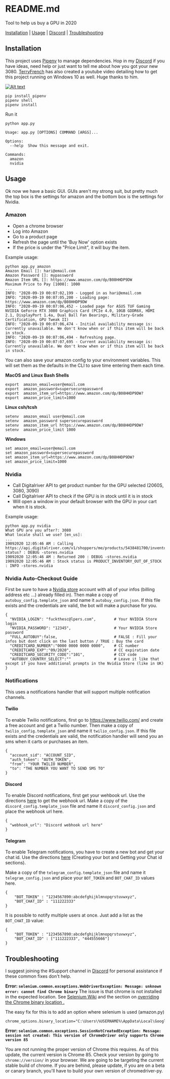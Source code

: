 # README.md

Tool to help us buy a GPU in 2020

[Installation](#Installation) | [Usage](#Usage) | [Discord](https://discord.gg/hQeUbRv)  | [Troubleshooting](#Troubleshooting)
## Installation

This project uses [Pipenv](https://pypi.org/project/pipenv/) to manage dependencies. Hop in my [Discord](https://discord.gg/hQeUbRv) if you have ideas, need help or just want to tell me about how you got your new 3080. [TerryFrench](https://github.com/TerryFrench) has also created a youtube video detailing how to get this project running on Windows 10 as well. Huge thanks to him. 

[![Alt text](https://img.youtube.com/vi/TvOQubunx6o/0.jpg)](https://www.youtube.com/watch?v=TvOQubunx6o)


```
pip install pipenv
pipenv shell 
pipenv install
```

Run it
```
python app.py

Usage: app.py [OPTIONS] COMMAND [ARGS]...

Options:
  --help  Show this message and exit.

Commands:
  amazon
  nvidia
```

## Usage

Ok now we have a basic GUI. GUIs aren't my strong suit, but pretty much the top box is the settings for amazon and
the bottom box is the settings for Nvidia. 

### Amazon 
- Open a chrome browser
- Log into Amazon
- Go to a product page
- Refresh the page until the 'Buy Now' option exists
- If the price is under the "Price Limit", it will buy the item.

Example usage:
```
python app.py amazon
Amazon Email []: hari@email.com
Amazon Password []: mypassword
Amazon Item URL []: https://www.amazon.com/dp/B08HHDP9DW
Maximum Price to Pay [1000]: 1000
...
INFO: "2020-09-19 00:07:02,199 - Logged in as hari@email.com
INFO: "2020-09-19 00:07:05,200 - Loading page: https://www.amazon.com/dp/B08HHDP9DW
INFO: "2020-09-19 00:07:06,452 - Loaded page for ASUS TUF Gaming NVIDIA GeForce RTX 3080 Graphics Card (PCIe 4.0, 10GB GDDR6X, HDMI 2.1, DisplayPort 1.4a, Dual Ball Fan Bearings, Military-Grade Certification, GPU Tweak II)
INFO: "2020-09-19 00:07:06,474 - Initial availability message is: Currently unavailable. We don't know when or if this item will be back in stock.
INFO: "2020-09-19 00:07:06,494 - Refreshing page.
INFO: "2020-09-19 00:07:07,695 - Current availability message is: Currently unavailable. We don't know when or if this item will be back in stock.
```

You can also save your amazon config to your environment variables. This will set them as the defaults in the CLI to save time entering them each time.

**MacOS and Linux Bash Shells**
```
export  amazon_email=user@email.com
export  amazon_password=supersecurepassword
export  amazon_item_url=https://www.amazon.com/dp/B08HHDP9DW?
export  amazon_price_limit=1000
```

**Linux csh/tcsh**
```
setenv  amazon_email user@email.com
setenv  amazon_password supersecurepassword
setenv  amazon_item_url https://www.amazon.com/dp/B08HHDP9DW?
setenv  amazon_price_limit 1000
```

**Windows**
```
set amazon_email=user@email.com
set amazon_password=supersecurepassword
set amazon_item_url=https://www.amazon.com/dp/B08HHDP9DW?
set amazon_price_limit=1000
```


### Nvidia 
- Call Digitalriver API to get product number for the GPU selected (2060S, 3080, 3090)
- Call Digitalriver API to check if the GPU is in stock until it is in stock
- Will open a window in your default browser with the GPU in your cart when it is stock.

Example usage:
```
python app.py nvidia
What GPU are you after?: 3080
What locale shall we use? [en_us]:
...
19092020 12:05:46 AM : Calling https://api.digitalriver.com/v1/shoppers/me/products/5438481700/inventory-status? : DEBUG -stores.nvidia
19092020 12:05:46 AM : Returned 200 : DEBUG -stores.nvidia
19092020 12:05:46 AM : Stock status is PRODUCT_INVENTORY_OUT_OF_STOCK : INFO -stores.nvidia

```

### Nvidia Auto-Checkout Guide
First be sure to have a [Nvidia store](https://www.nvidia.com/en-us/shop/) account with all of your infos (billing address etc ...) already filled in). 
Then make a copy of `autobuy_config.template_json` and name it `autobuy_config.json`.
If this file exists and the credentials are valid, the bot will make a purchase for you.

```
{
  "NVIDIA_LOGIN": "fuckthesc@lpers.com",        # Your NVIDIA Store login
  "NVIDIA_PASSWORD": "12345",                   # Your NVIDIA Store password
  "FULL_AUTOBUY":false,                         # FALSE : Fill your infos but dont click on the last button / TRUE : Buy the card
  "CREDITCARD_NUMBER":"0000 0000 0000 0000",    # CC number
  "CREDITCARD_EXP":"09/2020",                   # CC expiration date
  "CREDITCARD_SECURITY_CODE":"101",             # CCV code
  "AUTOBUY_COUNTRY_SELECT":""                   # Leave it like that except if you have additional prompts in the Nvidia Store (like in UK)
}
```

### Notifications
This uses a notifications handler that will support multiple notification channels. 

#### Twilio
To enable Twilio notifications, first go to https://www.twilio.com/ and create a free account and get a Twilio number.
Then make a copy of `twilio_config.template_json` and name it `twilio_config.json`. If this file exists and the credentials are
valid, the notification handler will send you an sms when it carts or purchases an item.
```
{
  "account_sid": "ACCOUNT_SID",
  "auth_token": "AUTH_TOKEN",
  "from": "YOUR TWILIO NUMBER",
  "to": "THE NUMBER YOU WANT TO SEND SMS TO"
}
```

#### Discord
To enable Discord notifications, first get your wehbook url. Use the directions [here](https://support.discord.com/hc/en-us/articles/228383668-Intro-to-Webhooks) to get the webhook url.
Make a copy of the `discord_config.template_json` file and name it `discord_config.json` and place the webhook url here. 
```
{
  "webhook_url": "Discord webhook url here"
}
```

#### Telegram
To enable Telegram notifications, you have to create a new bot and get your chat id. Use the directions [here](https://medium.com/@ManHay_Hong/how-to-create-a-telegram-bot-and-send-messages-with-python-4cf314d9fa3e) (Creating your bot and Getting your Chat id sections).

Make a copy of the `telegram_config.template_json` file and name it `telegram_config.json` and place your `BOT_TOKEN` and `BOT_CHAT_ID` values here. 
```
{
    "BOT_TOKEN" : "1234567890:abcdefghijklmnopqrstuvwxyz",
    "BOT_CHAT_ID" : "111222333"
}
```

It is possible to notify multiple users at once. Just add a list as the `BOT_CHAT_ID` value:

```
{
    "BOT_TOKEN" : "1234567890:abcdefghijklmnopqrstuvwxyz",
    "BOT_CHAT_ID" : ["111222333", "444555666"]
}
```


## Troubleshooting

I suggest joining the #Support channel in [Discord](https://discord.gg/hQeUbRv) for personal assistance if these common fixes don't help.

**Error: ```selenium.common.exceptions.WebDriverException: Message: unknown error: cannot find Chrome binary```** 
The issue is that chrome is not installed in the expected location. See [Selenium Wiki](https://github.com/SeleniumHQ/selenium/wiki/ChromeDriver#requirements) and the section on [overriding the Chrome binary location .](https://sites.google.com/a/chromium.org/chromedriver/capabilities#TOC-Using-a-Chrome-executable-in-a-non-standard-location)

The easy fix for this is to add an option where selenium is used (amazon.py)
```
chrome_options.binary_location="C:\Users\%USERNAME%\AppData\Local\Google\Chrome\Application\chrome.exe"
```

**Error: ```selenium.common.exceptions.SessionNotCreatedException: Message: session not created: This version of ChromeDriver only supports Chrome version 85```**

You are not running the proper version of Chrome this requires. As of this update, the current version is Chrome 85. Check your version by going to ```chrome://version/``` in your browser. We are going to be targeting the current stable build of chrome. If you are behind, please update, if you are on a beta or canary branch, you'll have to build your own version of chromedriver-py.
